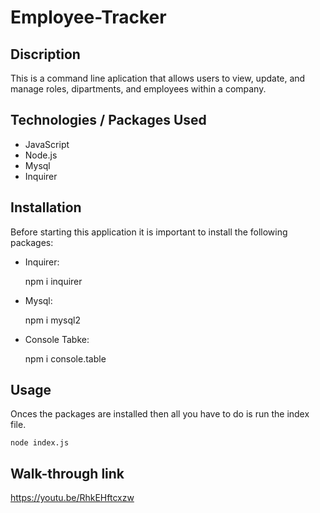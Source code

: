 # Employee-Tracker

## Discription
This is a command line aplication that allows users to view, update, and manage roles, dipartments, and employees within a company.

## Technologies / Packages Used
- JavaScript
- Node.js
- Mysql
- Inquirer

## Installation
Before starting this application it is important to install the following packages:
- Inquirer: 
   
   npm i inquirer
- Mysql: 
   
   npm i mysql2
- Console Tabke: 
    
    npm i console.table

## Usage
Onces the packages are installed then all you have to do is run the index file.

    node index.js

## Walk-through link

https://youtu.be/RhkEHftcxzw
